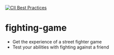 [![CII Best Practices](https://bestpractices.coreinfrastructure.org/projects/4486/badge)](https://www.bestpractices.dev/en/projects/10295)

# fighting-game
* Get the experience of a street fighter game
* Test your abilities with fighting against a friend
